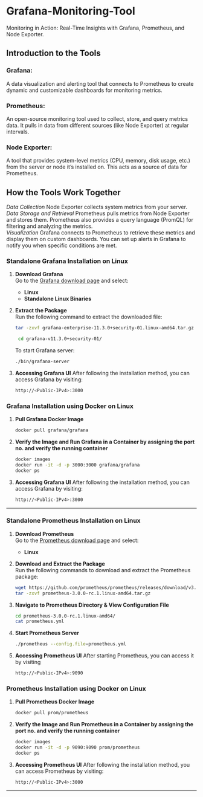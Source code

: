 # Grafana-Monitoring-Tool
Monitoring in Action: Real-Time Insights with Grafana, Prometheus, and Node Exporter.
## Introduction to the Tools
### Grafana: 
A data visualization and alerting tool that connects to Prometheus to create dynamic and customizable dashboards for monitoring metrics.
### Prometheus:
An open-source monitoring tool used to collect, store, and query metrics data. It pulls in data from different sources (like Node Exporter) at regular intervals.
### Node Exporter:
A tool that provides system-level metrics (CPU, memory, disk usage, etc.) from the server or node it’s installed on. This acts as a source of data for Prometheus.
## How the Tools Work Together
*Data Collection* Node Exporter collects system metrics from your server.
<br>
*Data Storage and Retrieval* Prometheus pulls metrics from Node Exporter and stores them. Prometheus also provides a query language (PromQL) for filtering and analyzing the metrics.
<br>
*Visualization* Grafana connects to Prometheus to retrieve these metrics and display them on custom dashboards. You can set up alerts in Grafana to notify you when specific conditions are met.

### Standalone Grafana Installation on Linux

1. **Download Grafana**  
   Go to the [Grafana download page](https://grafana.com/grafana/download) and select:
   - **Linux**
   - **Standalone Linux Binaries**

2. **Extract the Package**  
   Run the following command to extract the downloaded file:
   ```sh
   tar -zxvf grafana-enterprise-11.3.0+security-01.linux-amd64.tar.gz
   ```
   ```sh
    cd grafana-v11.3.0+security-01/
   ```
   To start Grafana server:
   ```sh
   ./bin/grafana-server
   ```
3. **Accessing Grafana UI**
   After following the installation method, you can access Grafana by visiting:
   ```sh
   http://<Public-IPv4>:3000
   ```
### Grafana Installation using Docker on Linux
1. **Pull Grafana Docker Image**
   ```sh
   docker pull grafana/grafana
   ```
2. **Verify the Image and Run Grafana in a Container by assigning the port no. and verify the running container**
   ```sh
   docker images
   docker run -it -d -p 3000:3000 grafana/grafana
   docker ps
   ```
3. **Accessing Grafana UI**
   After following the installation method, you can access Grafana by visiting:
   ```sh
   http://<Public-IPv4>:3000
   ```
   
---

### Standalone Prometheus Installation on Linux

1. **Download Prometheus**  
   Go to the [Prometheus download page](https://prometheus.io/docs/introduction/first_steps/) and select:
   - **Linux**

2. **Download and Extract the Package**  
   Run the following commands to download and extract the Prometheus package:
   ```sh
   wget https://github.com/prometheus/prometheus/releases/download/v3.0.0-rc.1/prometheus-3.0.0-rc.1.linux-amd64.tar.gz
   tar -zxvf prometheus-3.0.0-rc.1.linux-amd64.tar.gz
   ```
3. **Navigate to Prometheus Directory & View Configuration File**
   ```sh
   cd prometheus-3.0.0-rc.1.linux-amd64/
   cat prometheus.yml
   ```
4. **Start Prometheus Server**
   ```sh
   ./prometheus --config.file=prometheus.yml
   ```
5. **Accessing Prometheus UI**
   After starting Prometheus, you can access it by visiting
   ```sh
   http://<Public-IPv4>:9090
   ```
### Prometheus Installation using Docker on Linux
1. **Pull Prometheus Docker Image**
   ```sh
   docker pull prom/prometheus
   ```
2. **Verify the Image and Run Prometheus in a Container by assigning the port no. and verify the running container**
   ```sh
   docker images
   docker run -it -d -p 9090:9090 prom/prometheus
   docker ps
   ```
3. **Accessing Prometheus UI**
   After following the installation method, you can access Prometheus by visiting:
   ```sh
   http://<Public-IPv4>:3000
   ```

---





   
